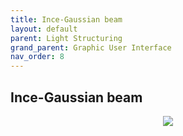 ```yaml
---
title: Ince-Gaussian beam
layout: default
parent: Light Structuring
grand_parent: Graphic User Interface
nav_order: 8
---
```

## [](#header-2)Ince-Gaussian beam
<script id="MathJax-script" async src="https://cdn.jsdelivr.net/npm/mathjax@3/es5/tex-mml-chtml.js"></script>
<p align="center">
  <img src="/BCAA_tutorial/assets/images/Ince_Gaussian_beam_box.png">
</p>
